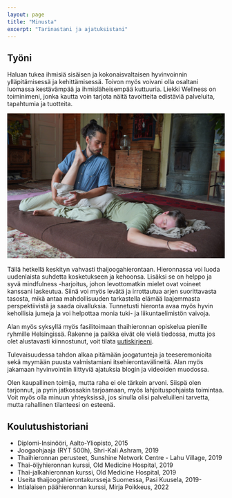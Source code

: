 ```yaml
---
layout: page
title: "Minusta"
excerpt: "Tarinastani ja ajatuksistani"
---
```


<h2>Työni</h2>

Haluan tukea ihmisiä sisäisen ja kokonaisvaltaisen hyvinvoinnin ylläpitämisessä ja kehittämisessä. Toivon myös voivani olla osaltani luomassa kestävämpää ja ihmisläheisempää kuttuuria. Liekki Wellness on toiminimeni, jonka kautta voin tarjota näitä tavoitteita edistäviä palveluita, tapahtumia ja tuotteita.

<img src="/assets/kuvat/reiden_hieronta_kyynarvarrella.jpg" alt="Thaihieroja hieroo vatsallaan makaavan vastaanottajan reittä painelemalla sitä kyynärvarrellaan" />

Tällä hetkellä keskityn vahvasti thaijoogahierontaan. Hieronnassa voi luoda uudenlaista suhdetta kosketukseen ja kehoonsa. Lisäksi se on helppo ja syvä mindfulness -harjoitus, johon levottomatkin mielet ovat voineet kanssani laskeutua. Siinä voi myös levätä ja irrottautua arjen suorittavasta tasosta, mikä antaa mahdollisuuden tarkastella elämää laajemmasta perspektiivistä ja saada oivalluksia. Tunnetusti hieronta avaa myös hyvin kehollisia jumeja ja voi helpottaa monia tuki- ja liikuntaelimistön vaivoja.

Alan myös syksyllä myös fasilitoimaan thaihieronnan opiskelua pienille ryhmille Helsingissä. Rakenne ja paikka eivät ole vielä tiedossa, mutta jos olet alustavasti kiinnostunut, voit tilata <a class="textlink" href="/uutiskirje">uutiskirjeeni</a>.

Tulevaisuudessa tahdon alkaa pitämään joogatunteja ja teeseremonioita sekä myymään puusta valmistamiani itsehierontavälineitä. Alan myös jakamaan hyvinvointiin liittyviä ajatuksia blogin ja videoiden muodossa.

Olen kaupallinen toimija, mutta raha ei ole tärkein arvoni. Siispä olen tarjonnut, ja pyrin jatkossakin tarjoamaan, myös lahjoituspohjaista toimintaa. Voit myös olla minuun yhteyksissä, jos sinulla olisi palveluilleni tarvetta, mutta rahallinen tilanteesi on esteenä.

<h2>Koulutushistoriani</h2>
<ul>
	<li>Diplomi-Insinööri, Aalto-Yliopisto, 2015</li>
	<li>Joogaohjaaja (RYT 500h), Shri-Kali Ashram, 2019</li>
	<li>Thaihieronnan perusteet, Sunshine Network Centre - Lahu Village, 2019</li>
	<li>Thai-öljyhieronnan kurssi, Old Medicine Hospital, 2019</li>
	<li>Thai-jalkahieronnan kurssi, Old Medicine Hospital, 2019</li>
	<li>Useita thaijoogahierontakursseja Suomessa, Pasi Kuusela, 2019-</li>
	<li>Intialaisen päähieronnan kurssi, Mirja Poikkeus, 2022</li>
</ul>
